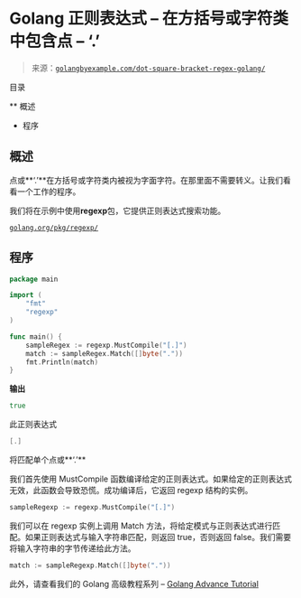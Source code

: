 <!--yml  

分类：未分类  

日期：2024-10-13 06:35:17  

-->  

# Golang 正则表达式 – 在方括号或字符类中包含点 – ‘.’  

> 来源：[`golangbyexample.com/dot-square-bracket-regex-golang/`](https://golangbyexample.com/dot-square-bracket-regex-golang/)  

目录  

**   概述  

+   程序

## **概述**  

点或**‘.’**在方括号或字符类内被视为字面字符。在那里面不需要转义。让我们看看一个工作的程序。  

我们将在示例中使用**regexp**包，它提供正则表达式搜索功能。  

[`golang.org/pkg/regexp/`](https://golang.org/pkg/regexp/)  

## **程序**

```go
package main

import (
    "fmt"
    "regexp"
)

func main() {
    sampleRegex := regexp.MustCompile("[.]")
    match := sampleRegex.Match([]byte("."))
    fmt.Println(match)
}
```

**输出**  

```go
true
```

此正则表达式  

```go
[.]
```

将匹配单个点或**‘.’**  

我们首先使用 MustCompile 函数编译给定的正则表达式。如果给定的正则表达式无效，此函数会导致恐慌。成功编译后，它返回 regexp 结构的实例。  

```go
sampleRegexp := regexp.MustCompile("[.]")
```

我们可以在 regexp 实例上调用 Match 方法，将给定模式与正则表达式进行匹配。如果正则表达式与输入字符串匹配，则返回 true，否则返回 false。我们需要将输入字符串的字节传递给此方法。  

```go
match := sampleRegexp.Match([]byte("."))
```

此外，请查看我们的 Golang 高级教程系列 – [Golang Advance Tutorial](https://golangbyexample.com/golang-comprehensive-tutorial/)  


